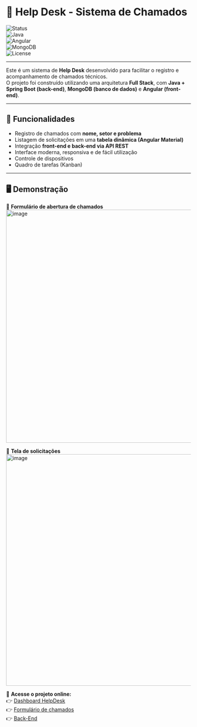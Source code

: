 # 📌 Help Desk - Sistema de Chamados  

![Status](https://img.shields.io/badge/status-em%20desenvolvimento-yellow)  
![Java](https://img.shields.io/badge/Java-Spring%20Boot-red)  
![Angular](https://img.shields.io/badge/Front--end-Angular-orange)  
![MongoDB](https://img.shields.io/badge/Database-MongoDB-green)  
![License](https://img.shields.io/badge/license-MIT-blue)  

---

Este é um sistema de **Help Desk** desenvolvido para facilitar o registro e acompanhamento de chamados técnicos.  
O projeto foi construído utilizando uma arquitetura **Full Stack**, com **Java + Spring Boot (back-end)**, **MongoDB (banco de dados)** e **Angular (front-end)**.  

---

## 🚀 Funcionalidades  

- Registro de chamados com **nome, setor e problema**  
- Listagem de solicitações em uma **tabela dinâmica (Angular Material)**  
- Integração **front-end e back-end via API REST**  
- Interface moderna, responsiva e de fácil utilização
- Controle de dispositivos
- Quadro de tarefas (Kanban)

---

## 🖥️ Demonstração  

📌 **Formulário de abertura de chamados**  
<img width="1363" height="634" alt="image" src="https://github.com/user-attachments/assets/1a91e8b3-d16d-4dab-8e72-bba664e85f2a" />  

📌 **Tela de solicitações**  
<img width="1363" height="630" alt="image" src="https://github.com/user-attachments/assets/361836f1-c388-4ad4-9f3e-380ba6b5018f" />  

🔗 **Acesse o projeto online:**  
👉 [Dashboard HelpDesk](https://dashboard-helpdesk.vercel.app/requests)  
👉 [Formulário de chamados](https://davidsoaresramos.github.io/HelpDesk-para-Chamador-TI/)  
👉 [Back-End](https://github.com/DavidSoaresRamos/Helpdesk-Backend) 
